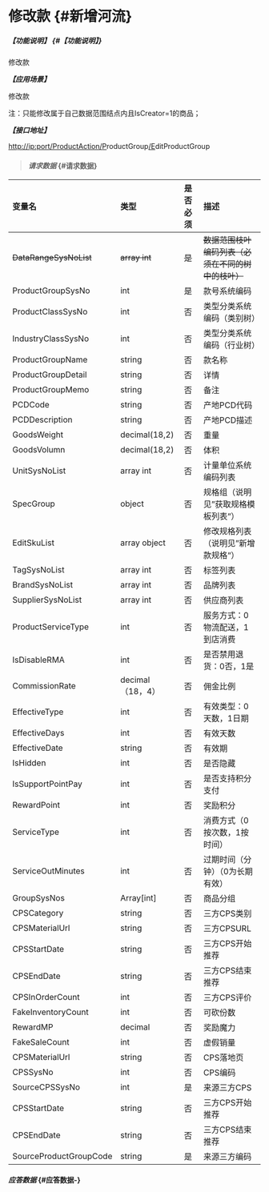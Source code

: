 # 修改款 {#新增河流}

##### _【功能说明】_ {#【功能说明】}

修改款

_**【应用场景】**_

修改款

注：只能修改属于自己数据范围结点内且IsCreator=1的商品；

_**【接口地址】**_

[http://ip:port/ProductAction/](http://ip:port/HMAction/River/AddRiver)[P](http://ip:port/HMAction/River/AddRiver)roductGroup[/E](http://ip:port/HMAction/River/AddRiver)ditProductGroup

> #### _请求数据_ {#请求数据}

| 变量名 | 类型 | 是否必须 | 描述 |
| :--- | :--- | :--- | :--- |
| ~~DataRangeSysNoList~~ | ~~array int~~ | ~~是~~ | ~~数据范围枝叶编码列表（必须在不同的树中的枝叶）~~ |
| ProductGroupSysNo | int | 是 | 款号系统编码 |
| ProductClassSysNo | int | 否 | 类型分类系统编码（类别树） |
| IndustryClassSysNo | int | 否 | 类型分类系统编码（行业树） |
| ProductGroupName | string | 否 | 款名称 |
| ProductGroupDetail | string | 否 | 详情 |
| ProductGroupMemo | string | 否 | 备注 |
| PCDCode | string | 否 | 产地PCD代码 |
| PCDDescription | string | 否 | 产地PCD描述 |
| GoodsWeight | decimal\(18,2\) | 否 | 重量 |
| GoodsVolumn | decimal\(18,2\) | 否 | 体积 |
| UnitSysNoList | array int | 否 | 计量单位系统编码列表 |
| SpecGroup | object | 否 | 规格组（说明见”获取规格模板列表“） |
| EditSkuList | array object | 否 | 修改规格列表（说明见”新增款规格“） |
| TagSysNoList | array int | 否 | 标签列表 |
| BrandSysNoList | array int | 否 | 品牌列表 |
| SupplierSysNoList | array int | 否 | 供应商列表 |
| ProductServiceType | int | 否 | 服务方式：0物流配送，1到店消费 |
| IsDisableRMA | int | 否 | 是否禁用退货：0否，1是 |
| CommissionRate | decimal（18，4） | 否 | 佣金比例 |
| EffectiveType | int | 否 | 有效类型：0天数，1日期 |
| EffectiveDays | int | 否 | 有效天数 |
| EffectiveDate | string | 否 | 有效期 |
|IsHidden|int | 否 | 是否隐藏 |
| IsSupportPointPay| int | 否 | 是否支持积分支付 |
| RewardPoint| int | 否 | 奖励积分 |
| ServiceType| int | 否 | 消费方式（0按次数，1按时间） |
| ServiceOutMinutes| int | 否 | 过期时间（分钟）（0为长期有效）|
| GroupSysNos| Array[int]| 否 |商品分组|
| CPSCategory| string| 否 |三方CPS类别 |
| CPSMaterialUrl| string| 否 |三方CPSURL |
| CPSStartDate| string| 否 |三方CPS开始推荐 |
| CPSEndDate| string| 否 |三方CPS结束推荐 |
| CPSInOrderCount| int | 否 |三方CPS评价 |
| FakeInventoryCount| int | 否 |可砍份数 |
| RewardMP| decimal| 否 | 奖励魔力|
| FakeSaleCount|int| 否 |虚假销量|
| CPSMaterialUrl|string| 否|CPS落地页|
| CPSSysNo | int | 否 | CPS编码 |
| SourceCPSSysNo|int| 是 |来源三方CPS|
| CPSStartDate | string | 否 | 三方CPS开始推荐 |
| CPSEndDate | string | 否 | 三方CPS结束推荐 |
| SourceProductGroupCode|string| 是 |来源三方编码|






#### _应答数据_ {#应答数据-}



